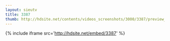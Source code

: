 ```yaml
---
layout: sieutv
title: 3387
thumb: http://hdsite.net/contents/videos_screenshots/3000/3387/preview_360p.mp4.jpg
---
```

{% include iframe src='http://hdsite.net/embed/3387' %}
 
